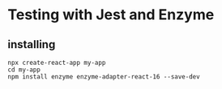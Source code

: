 # Testing with Jest and Enzyme

## installing

```
npx create-react-app my-app
cd my-app
npm install enzyme enzyme-adapter-react-16 --save-dev
```
